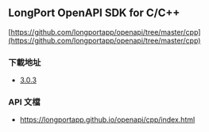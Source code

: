 ## LongPort OpenAPI SDK for C/C++

[https://github.com/longportapp/openapi/tree/master/cpp](https://github.com/longportapp/openapi/tree/master/cpp)

### 下載地址

- [3.0.3](https://static.lbctrl.com/openapi-sdk/openapi-cpp-sdk-3.0.3.tar.gz)

### API 文檔

- https://longportapp.github.io/openapi/cpp/index.html

